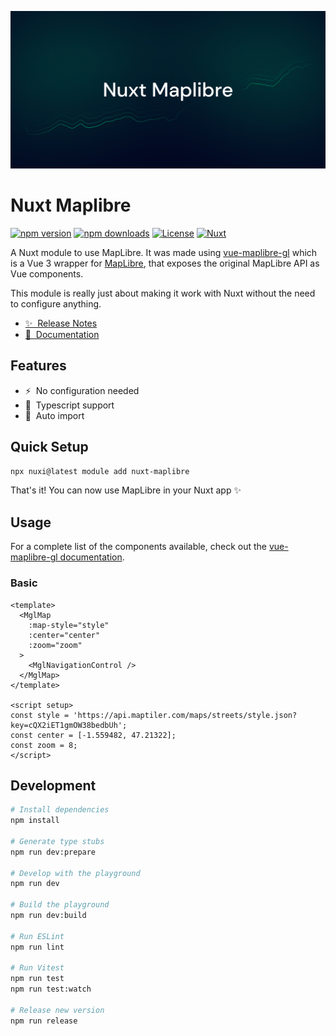 [![nuxt-maplibre](./docs/public/cover.png)](https://gugustinette.github.io/nuxt-maplibre)

# Nuxt Maplibre

[![npm version][npm-version-src]][npm-version-href]
[![npm downloads][npm-downloads-src]][npm-downloads-href]
[![License][license-src]][license-href]
[![Nuxt][nuxt-src]][nuxt-href]

A Nuxt module to use MapLibre.
It was made using [vue-maplibre-gl](https://indoorequal.github.io/vue-maplibre-gl/) which is a Vue 3 wrapper for [MapLibre](https://maplibre.org/), that exposes the original MapLibre API as Vue components.

This module is really just about making it work with Nuxt without the need to configure anything.

- [✨ &nbsp;Release Notes](/CHANGELOG.md)
- [📖 &nbsp;Documentation](https://gugustinette.github.io/nuxt-maplibre)

## Features

- ⚡ &nbsp;No configuration needed
- 🦺 &nbsp;Typescript support
- 🚠 &nbsp;Auto import

## Quick Setup

```bash
npx nuxi@latest module add nuxt-maplibre
```

That's it! You can now use MapLibre in your Nuxt app ✨

## Usage

For a complete list of the components available, check out the [vue-maplibre-gl documentation](https://indoorequal.github.io/vue-maplibre-gl/examples/basic.html).

### Basic

```vue
<template>
  <MglMap
    :map-style="style"
    :center="center"
    :zoom="zoom"
  >
    <MglNavigationControl />
  </MglMap>
</template>

<script setup>
const style = 'https://api.maptiler.com/maps/streets/style.json?key=cQX2iET1gmOW38bedbUh';
const center = [-1.559482, 47.21322];
const zoom = 8;
</script>
```

## Development

```bash
# Install dependencies
npm install

# Generate type stubs
npm run dev:prepare

# Develop with the playground
npm run dev

# Build the playground
npm run dev:build

# Run ESLint
npm run lint

# Run Vitest
npm run test
npm run test:watch

# Release new version
npm run release
```

<!-- Badges -->
[npm-version-src]: https://img.shields.io/npm/v/nuxt-maplibre/latest.svg?style=flat&colorA=18181B&colorB=28CF8D
[npm-version-href]: https://www.npmjs.com/package/nuxt-maplibre

[npm-downloads-src]: https://img.shields.io/npm/dm/nuxt-maplibre.svg?style=flat&colorA=18181B&colorB=28CF8D
[npm-downloads-href]: https://www.npmjs.com/package/nuxt-maplibre

[license-src]: https://img.shields.io/npm/l/nuxt-maplibre.svg?style=flat&colorA=18181B&colorB=28CF8D
[license-href]: https://www.npmjs.com/package/nuxt-maplibre

[nuxt-src]: https://img.shields.io/badge/Nuxt-18181B?logo=nuxt.js
[nuxt-href]: https://nuxt.com
